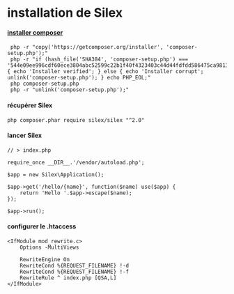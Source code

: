 # installation de Silex

#### [installer composer](https://getcomposer.org/download/)
     
     php -r "copy('https://getcomposer.org/installer', 'composer-setup.php');"
     php -r "if (hash_file('SHA384', 'composer-setup.php') === '544e09ee996cdf60ece3804abc52599c22b1f40f4323403c44d44fdfdd586475ca9813a858088ffbc1f233e9b180f061') { echo 'Installer verified'; } else { echo 'Installer corrupt'; unlink('composer-setup.php'); } echo PHP_EOL;"
     php composer-setup.php
     php -r "unlink('composer-setup.php');" 

#### récupérer Silex
    php composer.phar require silex/silex "^2.0"

#### lancer Silex 
    // > index.php
   
    require_once __DIR__.'/vendor/autoload.php';
    
    $app = new Silex\Application();
    
    $app->get('/hello/{name}', function($name) use($app) {
        return 'Hello '.$app->escape($name);
    });
    
    $app->run();

#### configurer le .htaccess
    <IfModule mod_rewrite.c>
        Options -MultiViews
    
        RewriteEngine On
        RewriteCond %{REQUEST_FILENAME} !-d
        RewriteCond %{REQUEST_FILENAME} !-f
        RewriteRule ^ index.php [QSA,L]
    </IfModule>

